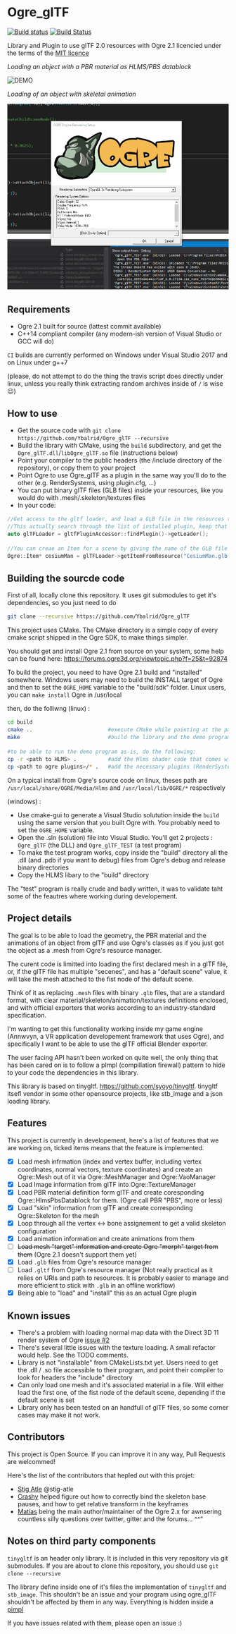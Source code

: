 # Ogre_glTF

[![Build status](https://ci.appveyor.com/api/projects/status/72mtasrq1qv1uipm/branch/master?svg=true)](https://ci.appveyor.com/project/Ybalrid/ogre-gltf/branch/master)
[![Build Status](https://travis-ci.com/Ybalrid/Ogre_glTF.svg?branch=master)](https://travis-ci.com/Ybalrid/Ogre_glTF)

Library and Plugin to use glTF 2.0 resources with Ogre 2.1 licencied under the terms of the [MIT licence](https://opensource.org/licenses/MIT "MIT Licence on the OSI website")

*Loading an object with a PBR material as HLMS/PBS datablock*

![DEMO](./demo.gif)

*Loading of an object with skeletal animation*

![DEMO](./demo2.gif)


## Requirements

 - Ogre 2.1 built for source (lattest commit available)
 - C++14 compliant compiler (any modern-ish version of Visual Studio or GCC will do)
 
`CI` builds are currently performed on Windows under Visual Studio 2017 and on Linux under g++7

(please, do not attempt to do the thing the travis script does directly under linux, unless you really think extracting random archives inside of `/` is wise :wink:)


## How to use

 - Get the source code with `git clone https://github.com/Ybalrid/Ogre_glTF --recursive`
 - Build the library with CMake, using the `build` subdirectory, and get the `Ogre_glTF.dll`/`libOgre_glTF.so` file (instructions below)
 - Point your compiler to the public headers (the /include directory of the repository), or copy them to your project
 - Point Ogre to use Ogre_glTF as a plugin in the same way you'll do to the other (e.g. RenderSystems, using plugin.cfg, ...)
 - You can put binary glTF files (GLB files) inside your resources, like you would do with .mesh/.skeleton/textures files
 - In your code:
 
 ```cpp
//Get access to the gltf loader, and load a GLB file in the resources to an item
//This actually search through the list of installed plugin, keep that pointer somewhere convinient
auto glTFLoader = gltfPluginAccessor::findPlugin()->getLoader(); 

//You can creae an Item for a scene by giving the name of the GLB file to look for in the resources
Ogre::Item* cesiumMan = glTFLoader->getItemFromResource("CesiumMan.glb, smgr);
```
 
 ## Building the sourcde code

First of all, locally clone this repository. It uses git submodules to get it's dependencies, so you just need to do 

```bash
git clone --recursive https://github.com/Ybalrid/Ogre_glTF
```

This project uses CMake. The CMake directory is a simple copy of every cmake script shipped in the Ogre SDK, to make things simpler.

You should get and install Ogre 2.1 from source on your system, some help can be found here: https://forums.ogre3d.org/viewtopic.php?f=25&t=92874

To build the project, you need to have Ogre 2.1 build and "installed" somewhere. Windows users may need to build the INSTALL target of Ogre and then to set the `OGRE_HOME` variable to the "build/sdk" folder. Linux users, you can `make install` Ogre in /usr/local

then, do the folliwng (linux) :

```bash
cd build
cmake ..                        #execute CMake while pointing at the parent directory
make                            #build the library and the demo program

#to be able to run the demo program as-is, do the following:
cp -r <path to HLMS> .          #add the Hlms shader code that comes with Ogre
cp <path to ogre plugins>/* .   #add the necessary plugins (RenderSystem_GL3+)
```
On a typical install from Ogre's source code on linux, theses path are `/usr/local/share/OGRE/Media/Hlms` and `/usr/local/lib/OGRE/*` respectively

(windows) :

 - Use cmake-gui to generate a Visual Studio solutution inside the `build` using the same version that you built Ogre with. You probably need to set the `OGRE_HOME` variable.
 - Open the .sln (solution) file into Visual Studio. You'll get 2 projects : `Ogre_glTF` (the DLL) and `Ogre_glTF_TEST` (a test program)
 - To make the test program works, copy inside the "build" directory all the .dll (and .pdb if you want to debug) files from Ogre's debug and release binary directories
 - Copy the HLMS libary to the "build" directory
 
 The "test" program is really crude and badly written, it was to validate taht some of the feautres where working during developement.
 
 
## Project details

The goal is to be able to load the geometry, the PBR material and the animations of an object from glTF and use Ogre's classes as if you just got the object as a .mesh from Ogre's resource manager.

The curent code is limitted into loading the first declared mesh in a glTF file, or, if the glTF file has multiple "secenes", and has a "default scene" value, it will take the mesh attached to the fist node of the default scene.

Think of it as replacing `.mesh` files with binary `.glb` files, that are a standard format, with clear material/skeleton/animation/textures definitions enclosed, and with official exporters that works according to an industry-standard specification.

I'm wanting to get this functionality working inside my game engine (Annwvyn, a VR application developement framework that uses Ogre), and specifically I want to be able to use the glTF official Blender exporter.

The user facing API hasn't been worked on quite well, the only thing that has been cared on is to follow a pImpl (compillation firewall) pattern to hide to your code the dependencies in this library.

This library is based on tinygltf. https://github.com/syoyo/tinygltf. tinygltf itsefl vendor in some other opensource projects, like stb_image and a json loading library.

 
## Features

This project is currently in developement, here's a list of features that we are working on, ticked items means that the feature is implemented.

 - [x] Load mesh infrmation (index and vertex buffer, including vertex coordinates, normal vectors, texture coordinates) and create an Ogre::Mesh out of it via Ogre::MeshManager and Ogre::VaoManager
 - [x] Load Image information from glTF into Ogre::TextureManager
 - [x] Load PBR material definition form glTF and create coresponding Ogre::HlmsPbsDatablock for them. (Ogre call PBR "PBS", more or less)
 - [x] Load "skin" information from glTF and create corresponding Ogre::Skeleton for the mesh
 - [x] Loop through all the vertex <-> bone assignement to get a valid skeleton configuration
 - [x] Load animation information and create animations from them
 - [ ] ~~Load mesh "target" information and create Ogre "morph" target from them~~ (Ogre 2.1 doesn't support them yet)
 - [x] Load `.glb` files from Ogre's resource manager
 - [ ] Load `.gltf` from Ogre's resource manager (Not really practical as it relies on URIs and path to resources. It is probably easier to manage and more efficient to stick with `.glb` in an offline workflow)
 - [x] Being able to "load" and "install" this as an actual Ogre plugin
 
## Known issues

 - There's a problem with loading normal map data with the Direct 3D 11 render system of Ogre [issue #2](https://github.com/Ybalrid/Ogre_glTF/issues/2)
 - There's several little issues with the texture loading. A small refactor would help. See the TODO comments.
 - Library is not "installable" from CMakeLists.txt yet. Users need to get the .dll / .so file accessible to their program, and point their compiler to look for headers the "include" directory
 - Can only load one mesh and it's associated material in a file. Will either load the first one, of the fist node of the default scene, depending if the default scene is set
 - Library only has been tested on an handfull of glTF files, so some corner cases may make it not work.

 
 ## Contributors
 
 This project is Open Source. If you can improve it in any way, Pull Requests are welcommed!
 
 Here's the list of the contributors that hepled out with this projet:
 
  - [Stig Atle](https://twitter.com/stigatle) @stig-atle
  - [Crashy](https://twitter.com/LMCrashy) helped figure out how to correctly bind the skeleton base pauses, and how to get relative transform in the keyframes
  - [Matías](https://twitter.com/matiasgoldberg) being the main author/maintainer of the Ogre 2.x for awnsering countless silly questions over twitter, gitter and the forums... ^^"

## Notes on third party components

`tinygltf` is an header only library. It is included in this very repository via git submodules.
If you are about to clone this repository, you should use `git clone --recursive`

The library define inside one of it's files the implementation of `tinygltf` and `stb_image`. This shouldn't be an issue and your program using ogre_glTF shouldn't be affected by them in any way. Everything is hidden inside a [pimpl](http://en.cppreference.com/w/cpp/language/pimpl)

If you have issues related with them, please open an issue :)

